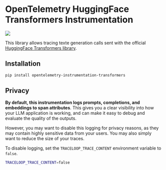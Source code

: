 # OpenTelemetry HuggingFace Transformers Instrumentation

<a href="https://pypi.org/project/opentelemetry-instrumentation-transformers/">
    <img src="https://badge.fury.io/py/opentelemetry-instrumentation-transformers.svg">
</a>

This library allows tracing texte generation calls sent with the official [HuggingFace Transformers library](https://github.com/huggingface/transformers).

## Installation

```bash
pip install opentelemetry-instrumentation-transformers
```

## Privacy

**By default, this instrumentation logs prompts, completions, and embeddings to span attributes**. This gives you a clear visibility into how your LLM application is working, and can make it easy to debug and evaluate the quality of the outputs.

However, you may want to disable this logging for privacy reasons, as they may contain highly sensitive data from your users. You may also simply want to reduce the size of your traces.

To disable logging, set the `TRACELOOP_TRACE_CONTENT` environment variable to `false`.

```bash
TRACELOOP_TRACE_CONTENT=false
```

